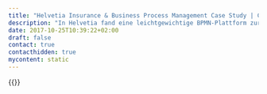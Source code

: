 ```yaml
---
title: "Helvetia Insurance & Business Process Management Case Study | Camunda BPM"
description: "In Helvetia fand eine leichtgewichtige BPMN-Plattform zur Integration in bestehende Architekturen. Camunda ist der Marktführer für Workflow-Automatisierung und Geschäftsprozessmanagement. Holen Sie sich heute Ihre 30-Tage-Testversion."
date: 2017-10-25T10:39:22+02:00
draft: false
contact: true
contacthidden: true
mycontent: static
---
```

{{<case-study-single
company="Helvetia Versicherungen"
companydescription="<p>Die Helvetia ist im Leben-, Schaden- und Rückversicherungsgeschäft aktiv und erbringt mit rund 5,200 Mitarbeitenden Dienstleistungen für mehr als 2.7 Millionen Kunden. Bei einem Geschäftsvolumen von CHF 7.0 Mia. erzielte die Helvetia im Geschäftsjahr 2012 einen Reingewinn von CHF 333.1 Mio.</p>"
customerquote="<p><q>Mit Camunda BPM haben wir eine leichtgewichtige BPMN 2.0-Plattform gefunden, die sich perfekt in unsere bestehende Java EE Plattform und Architektur integrieren lies. Auch individuelle Anforderungen lassen sich mit dem von uns gewohnten Programmiermodell umsetzen. Dies gibt uns die nötige Flexibilität gegenüber unserem Fachbereich. Java-Entwickler konnten ihr bestehendes Know-how nutzen und fanden sich mit der Engine schnell zurecht. Dabei hat uns die Firma Camunda von der Analyse unserer spezifischen Anforderungen bis hin zur Umsetzung unseres ersten Projekts kompetent betreut. Für die unterschiedlichen Wünsche wurden Beispiele in Form von Patterns geliefert, die sich nach unseren Anforderungen umsetzen ließen. Beim Support haben sehr schnelle Reaktionszeiten und gute Lösungen überzeugt.</q></p>-Andreas Eigenmann, IT Solution Engineer"
teaser="Aufbau eines zentralen Systems mit automatisierten Prozessen zur Verwaltung von Versicherungsanforderungen"
usecase="<h3>Nutzung des neuen DMN-Standards</h3><p>Helvetia setzt Camunda BPM bereits seit 2013 als Embedded-Engine in über sechs Java-EE-Applikationen produktiv und mit steigender Tendenz ein. </p><p>Aktuell baut Helvetia die erste Applikation mit dem in Camunda BPM enthaltenen DMN-Standard zur Automatisierung von Entscheidungen.</p>"
videolink="https://www.youtube.com/embed/dh89D5nsP3M"
logo="//images.ctfassets.net/vpidbgnakfvf/7ILViqwO2cCOGygEw62UAu/c655b58e170f36717547a0e75eb0c630/helvetia.svg"
pdf="//assets.ctfassets.net/vpidbgnakfvf/5px7oIOhj2kgGiCsaiSES8/395e5f0ffa0a6ac478d65a50fa64bba0/Camunda-CaseStudy_Helvetia_DE.pdf"
thumbnail="//images.ctfassets.net/vpidbgnakfvf/6BbD67GVHNjZxhB9ySPS0B/22d9febae93a51db20ca7c183037cdba/cs-cover-Helvetia-de.jpg">}}